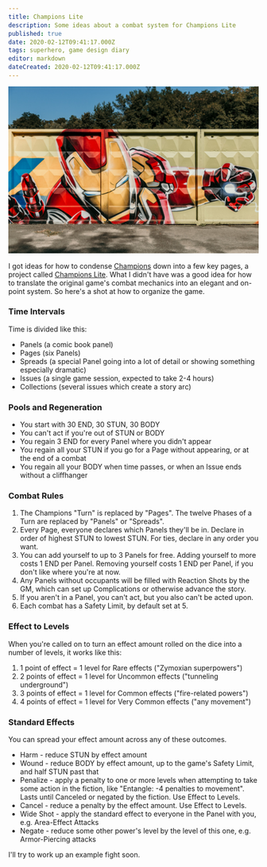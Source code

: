 ```yaml
---
title: Champions Lite
description: Some ideas about a combat system for Champions Lite
published: true
date: 2020-02-12T09:41:17.000Z
tags: superhero, game design diary
editor: markdown
dateCreated: 2020-02-12T09:41:17.000Z
---
```


![Featured Image](champions-lite.jpg)

I got ideas for how to condense [Champions](https://en.wikipedia.org/wiki/Champions_(role-playing_game)) down into a few key pages, a project called [Champions Lite](https://docs.google.com/document/d/106Wa591CzAyqeiwYJX8hu2YsBGFWTDCqgam5MQP6GlM/edit). What I didn't have was a good idea for how to translate the original game's combat mechanics into an elegant and on-point system. So here's a shot at how to organize the game.

### Time Intervals

Time is divided like this:

* Panels (a comic book panel)
* Pages (six Panels)
* Spreads (a special Panel going into a lot of detail or showing something especially dramatic)
* Issues (a single game session, expected to take 2-4 hours)
* Collections (several issues which create a story arc)

### Pools and Regeneration

* You start with 30 END, 30 STUN, 30 BODY
* You can't act if you're out of STUN or BODY
* You regain 3 END for every Panel where you didn't appear
* You regain all your STUN if you go for a Page without appearing, or at the end of a combat
* You regain all your BODY when time passes, or when an Issue ends without a cliffhanger

### Combat Rules

1. The Champions "Turn" is replaced by "Pages". The twelve Phases of a Turn are replaced by "Panels" or "Spreads".
2. Every Page, everyone declares which Panels they'll be in. Declare in order of highest STUN to lowest STUN. For ties, declare in any order you want.
3. You can add yourself to up to 3 Panels for free. Adding yourself to more costs 1 END per Panel. Removing yourself costs 1 END per Panel, if you don't like where you're at now.
4. Any Panels without occupants will be filled with Reaction Shots by the GM, which can set up Complications or otherwise advance the story.
5. If you aren't in a Panel, you can't act, but you also can't be acted upon.
6. Each combat has a Safety Limit, by default set at 5.

### Effect to Levels

When you're called on to turn an effect amount rolled on the dice into a number of levels, it works like this:

1. 1 point of effect = 1 level for Rare effects ("Zymoxian superpowers")
2. 2 points of effect = 1 level for Uncommon effects ("tunneling underground")
3. 3 points of effect = 1 level for Common effects ("fire-related powers")
4. 4 points of effect = 1 level for Very Common effects ("any movement")

### Standard Effects

You can spread your effect amount across any of these outcomes.

* Harm - reduce STUN by effect amount
* Wound - reduce BODY by effect amount, up to the game's Safety Limit, and half STUN past that
* Penalize - apply a penalty to one or more levels when attempting to take some action in the fiction, like "Entangle: -4 penalties to movement". Lasts until Canceled or negated by the fiction. Use Effect to Levels.
* Cancel - reduce a penalty by the effect amount. Use Effect to Levels.
* Wide Shot - apply the standard effect to everyone in the Panel with you, e.g. Area-Effect Attacks
* Negate - reduce some other power's level by the level of this one, e.g. Armor-Piercing attacks

I'll try to work up an example fight soon.


    